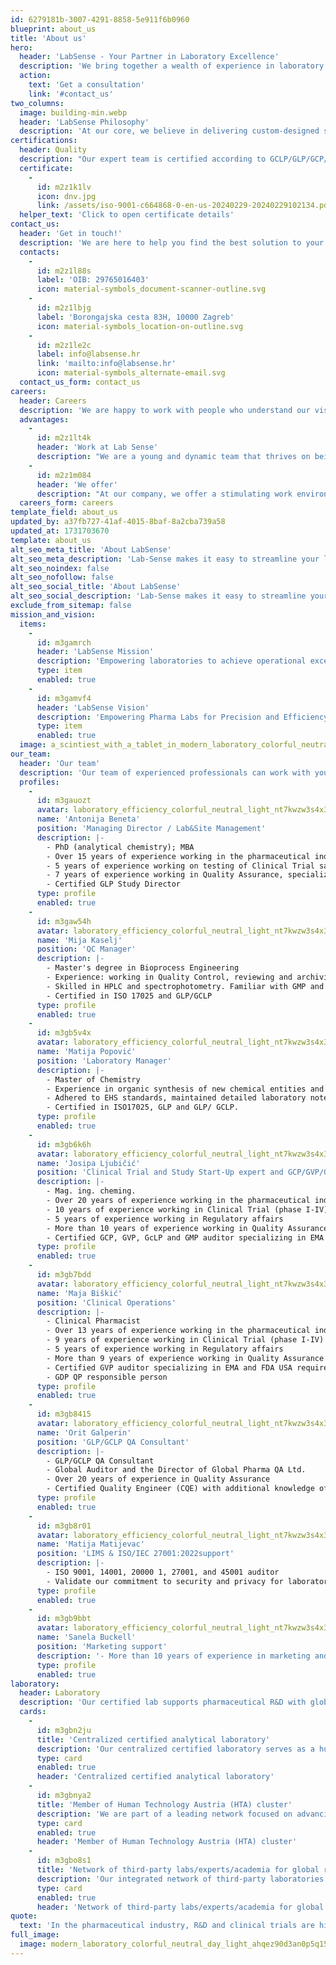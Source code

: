```yaml
---
id: 6279181b-3007-4291-8858-5e911f6b0960
blueprint: about_us
title: 'About us'
hero:
  header: 'LabSense - Your Partner in Laboratory Excellence'
  description: 'We bring together a wealth of experience in laboratory technology, turnkey solutions, testing, regulations and compliance.'
  action:
    text: 'Get a consultation'
    link: '#contact_us'
two_columns:
  image: building-min.webp
  header: 'LabSense Philosophy'
  description: 'At our core, we believe in delivering custom-designed solutions that meet the unique needs of our clients. We understand that no two requiremens are the same, and we work closely with our clients to develop tailored solutions that fit their specific requirements.'
certifications:
  header: Quality
  description: "Our expert team is certified according to GCLP/GLP/GCP/GMP, and ISO17025/15189 guidelines, ensuring our testing services meet industry's highest standards. We aim to guarantee customer satisfaction through accurate and reliable testing. Operating with a commitment to excellence, we adhere to ISO and GxP standards, prioritizing compliance with all relevant laws and regulations. Excellence isn't just a goal at Labsense d.o.o.; it's our standard."
  certificate:
    -
      id: m2z1k1lv
      icon: dnv.jpg
      link: /assets/iso-9001-c664868-0-en-us-20240229-20240229102134.pdf
  helper_text: 'Click to open certificate details'
contact_us:
  header: 'Get in touch!'
  description: 'We are here to help you find the best solution to your challenges'
  contacts:
    -
      id: m2z1l88s
      label: 'OIB: 29765016403'
      icon: material-symbols_document-scanner-outline.svg
    -
      id: m2z1lbjg
      label: 'Borongajska cesta 83H, 10000 Zagreb'
      icon: material-symbols_location-on-outline.svg
    -
      id: m2z1le2c
      label: info@labsense.hr
      link: 'mailto:info@labsense.hr'
      icon: material-symbols_alternate-email.svg
  contact_us_form: contact_us
careers:
  header: Careers
  description: 'We are happy to work with people who understand our vision and share our values'
  advantages:
    -
      id: m2z1lt4k
      header: 'Work at Lab Sense'
      description: "We are a young and dynamic team that thrives on being agile and innovative. Our team is always looking for new ways to approach challenges and solve problems. We pride ourselves on being efficient in our work and delivering high-quality results to our clients. Collaboration is key to our success, and we value each team member's unique skills and strengths. As team players, we work together to achieve our goals and push each other to achieve even greater heights."
    -
      id: m2z1m084
      header: 'We offer'
      description: "At our company, we offer a stimulating work environment that encourages creativity, innovation, and personal growth. We are committed to helping our employees grow both personally and professionally by providing opportunities for development and career path planning. We believe that each employee's journey is unique, and we work with them to create an individualized career path that suits their goals and aspirations."
  careers_form: careers
template_field: about_us
updated_by: a37fb727-41af-4015-8baf-8a2cba739a58
updated_at: 1731703670
template: about_us
alt_seo_meta_title: 'About LabSense'
alt_seo_meta_description: 'Lab-Sense makes it easy to streamline your laboratory processes, improve compliance, and boost efficiency. In minutes, not months.'
alt_seo_noindex: false
alt_seo_nofollow: false
alt_seo_social_title: 'About LabSense'
alt_seo_social_description: 'Lab-Sense makes it easy to streamline your laboratory processes, improve compliance, and boost efficiency. In minutes, not months.'
exclude_from_sitemap: false
mission_and_vision:
  items:
    -
      id: m3gamrch
      header: 'LabSense Mission'
      description: 'Empowering laboratories to achieve operational excellence and unwavering compliance. We navigate complex regulations with expert guidance and precise testing, fostering confidence in every step of research journey.'
      type: item
      enabled: true
    -
      id: m3gamvf4
      header: 'LabSense Vision'
      description: 'Empowering Pharma Labs for Precision and Efficiency'
      type: item
      enabled: true
  image: a_scintiest_with_a_tablet_in_modern_laboratory_colorful_neutral_light_124q6qf14oua8okuld23_3-enhanced-(1).webp
our_team:
  header: 'Our team'
  description: 'Our team of experienced professionals can work with you to assess your unique needs, develop a customized plan, and implement solutions tailored specifically to your lab.'
  profiles:
    -
      id: m3gauozt
      avatar: laboratory_efficiency_colorful_neutral_light_nt7kwzw3s4x3h0gfzoqd_3-enhanced.webp
      name: 'Antonija Beneta'
      position: 'Managing Director / Lab&Site Management'
      description: |-
        - PhD (analytical chemistry); MBA
        - Over 15 years of experience working in the pharmaceutical industry
        - 5 years of experience working on testing of Clinical Trial samples
        - 7 years of experience working in Quality Assurance, specializing in ISO, GxP and FDA  requirements.
        - Certified GLP Study Director
      type: profile
      enabled: true
    -
      id: m3gaw54h
      avatar: laboratory_efficiency_colorful_neutral_light_nt7kwzw3s4x3h0gfzoqd_3-enhanced.webp
      name: 'Mija Kaselj'
      position: 'QC Manager'
      description: |-
        - Master's degree in Bioprocess Engineering
        - Experience: working in Quality Control, reviewing and archiving documents according to GMP and revising analysis results in SAP.
        - Skilled in HPLC and spectrophotometry. Familiar with GMP and ALCOA principles.
        - Certified in ISO 17025 and GLP/GCLP
      type: profile
      enabled: true
    -
      id: m3gb5v4x
      avatar: laboratory_efficiency_colorful_neutral_light_nt7kwzw3s4x3h0gfzoqd_3-enhanced.webp
      name: 'Matija Popović'
      position: 'Laboratory Manager'
      description: |-
        - Master of Chemistry
        - Experience in organic synthesis of new chemical entities and conducting chemical reactions, proficient in NMR spectroscopy, HPLC-UV/MS, handling
        - Adhered to EHS standards, maintained detailed laboratory notebooks, and prepared comprehensive technical reports.
        - Certified in ISO17025, GLP and GLP/ GCLP.
      type: profile
      enabled: true
    -
      id: m3gb6k6h
      avatar: laboratory_efficiency_colorful_neutral_light_nt7kwzw3s4x3h0gfzoqd_3-enhanced.webp
      name: 'Josipa Ljubičić'
      position: 'Clinical Trial and Study Start-Up expert and GCP/GVP/GMP/GcLP Auditor'
      description: |-
        - Mag. ing. cheming.
        - Over 20 years of experience working in the pharmaceutical industry
        - 10 years of experience working in Clinical Trial (phase I-IV) and PASS
        - 5 years of experience working in Regulatory affairs
        - More than 10 years of experience working in Quality Assurance
        - Certified GCP, GVP, GcLP and GMP auditor specializing in EMA and FDA USArequirements
      type: profile
      enabled: true
    -
      id: m3gb7bdd
      avatar: laboratory_efficiency_colorful_neutral_light_nt7kwzw3s4x3h0gfzoqd_3-enhanced.webp
      name: 'Maja Biškić'
      position: 'Clinical Operations'
      description: |-
        - Clinical Pharmacist
        - Over 13 years of experience working in the pharmaceutical industry 
        - 9 years of experience working in Clinical Trial (phase I-IV) and PASS 
        - 5 years of experience working in Regulatory affairs 
        - More than 9 years of experience working in Quality Assurance 
        - Certified GVP auditor specializing in EMA and FDA USA requirements 
        - GDP QP responsible person
      type: profile
      enabled: true
    -
      id: m3gb8415
      avatar: laboratory_efficiency_colorful_neutral_light_nt7kwzw3s4x3h0gfzoqd_3-enhanced.webp
      name: 'Orit Galperin'
      position: 'GLP/GCLP QA Consultant'
      description: |-
        - GLP/GCLP QA Consultant
        - Global Auditor and the Director of Global Pharma QA Ltd.
        - Over 20 years of experience in Quality Assurance
        - Certified Quality Engineer (CQE) with additional knowledge of GMP and GCP standards.
      type: profile
      enabled: true
    -
      id: m3gb8r01
      avatar: laboratory_efficiency_colorful_neutral_light_nt7kwzw3s4x3h0gfzoqd_3-enhanced.webp
      name: 'Matija Matijevac'
      position: 'LIMS & ISO/IEC 27001:2022support'
      description: |-
        - ISO 9001, 14001, 20000 1, 27001, and 45001 auditor
        - Validate our commitment to security and privacy for laboratory data
      type: profile
      enabled: true
    -
      id: m3gb9bbt
      avatar: laboratory_efficiency_colorful_neutral_light_nt7kwzw3s4x3h0gfzoqd_3-enhanced.webp
      name: 'Sanela Buckell'
      position: 'Marketing support'
      description: '- More than 10 years of experience in marketing and business development in FMCG and Medical business'
      type: profile
      enabled: true
laboratory:
  header: Laboratory
  description: 'Our certified lab supports pharmaceutical R&D with global reach through a network of partner labs and experts, offering seamless integration and multi-location trial flexibility.'
  cards:
    -
      id: m3gbn2ju
      title: 'Centralized certified analytical laboratory'
      description: 'Our centralized certified laboratory serves as a hub for pharmaceutical R&D and clinical testing.'
      type: card
      enabled: true
      header: 'Centralized certified analytical laboratory'
    -
      id: m3gbnya2
      title: 'Member of Human Technology Austria (HTA) cluster'
      description: 'We are part of a leading network focused on advancing health technology and innovation, enhancing collaboration with industry experts, researchers, and institutions.'
      type: card
      enabled: true
      header: 'Member of Human Technology Austria (HTA) cluster'
    -
      id: m3gbo8s1
      title: 'Network of third-party labs/experts/academia for global reach'
      description: 'Our integrated network of third-party laboratories extends our reach, providing pharma companies with the flexibility to conduct clinical trials in multiple locations. Our LIMS system integrates with the systems of our partner labs'
      type: card
      enabled: true
      header: 'Network of third-party labs/experts/academia for global reach'
quote:
  text: 'In the pharmaceutical industry, R&D and clinical trials are highly demanding processes that require the utmost precision and speed. The accuracy of laboratory testing is paramount to ensuring the safety and efficacy of new drugs, while rapid turnaround times are crucial for bringing innovative treatments to patients as quickly as possible. However, traditional laboratory operations often struggle to meet these demands, leading to delays, increased costs, and potential risks to patient health.'
full_image:
  image: modern_laboratory_colorful_neutral_day_light_ahqez90d3an0p5q159no_1-enhanced-(2).png
---
```

